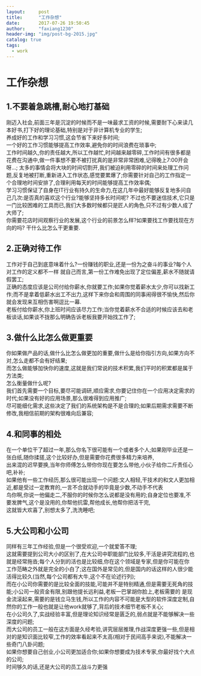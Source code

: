 ```yaml
---
layout:     post
title:      "工作杂想"
date:       2017-07-26 19:50:45
author:     "faxiang1230"
header-img: "img/post-bg-2015.jpg"
catalog: true
tags:
  - work
---
```

# 工作杂想
## 1.不要着急跳槽,耐心地打基础
刚迈入社会,前面三年是沉淀的时候而不是一味最求工资的时候,需要耐下心来读几本好书,打下好的理论基础,特别是对于非计算机专业的学生;  
养成好的工作和学习习惯,这会节省下来好多时间;  
一个好的工作习惯能够提高工作效率,避免你的时间浪费在琐事中;   
工作时间越久,你的责任越大,所以工作越忙,时间越来越零碎,工作时间有很多都是花费在沟通中,做一件事想不要不被打扰真的是非常非常困难,记得晚上7:00开会呀...;
太多的事情会将大块的时间切割开,我们被迫利用零碎的时间来处理工作问题,反复地被打断,重新进入工作状态,感觉要累爆了;你需要针对自己的工作指定一个合理地时间安排了,合理利用每天的时间能够提高工作效率偶;  
学习习惯保证了自身在IT行业有持久的生命力,在这几年中最好能够反复地多问自己几次:是否真的喜欢这个行业?能够坚持多长时间呢?
不过也不要迷信技术,它只是一门比较困难的工具而已,我们大多数时候都只是匠人的角色,只不过有少数人成了大师了;  
你需要花店时间观察行业的发展,这个行业的前景怎么样?如果要找工作要找现在方向的吗?
干什么比怎么干更重要.
## 2.正确对待工作
工作对于自己到底意味着什么?一份赚钱的职业,还是一份为之奋斗的事业?每个人对工作的定义都不一样
就自己而言,第一份工作难免出现了定位偏差,薪水不随就请假罢工;  
正确的态度应该是公司付给你薪水,你就要工作;如果你觉着薪水太少,你可以找新工作;而不是拿着低薪水出工不出力,这样下来你会和周围的同事闹得很不愉快,然后你就会发现来互相伤害啊逗比一幕.  
老板付给你薪水,你上班时间应该尽力工作;当你觉着薪水不合适的时候应该去和老板谈话,如果谈不拢那么明确告诉老板我要开始找工作了;
## 3.做什么比怎么做更重要
你如果做产品的话,做什么比怎么做更加的重要,做什么是给你指引方向,如果方向不对,怎么走都不会有好结果;  
而怎么做能够加快你的速度,这就是我们常说的技术积累,我们平时的积累都是属于方法类;  
怎么衡量做什么呢?  
我们首先需要一个目标,要尽可能调研,顺应需求,你要记住你在一个应用决定需求的时代;如果没有好的应用场景,那么很难得到应用推广;  
尽可能细化需求,这些决定了我们的系统架构是不是合理的;如果后期需求需要不断修改,我相信前期的架构很难向后兼容;  
## 4.和同事的相处
在一个单位干了超过一年,那么你名下很可能有一个或者多个人;如果刚毕业还是一张白纸,随你揉搓,这个比较好办,但是需要你花费很多精力来培养,  
出来混的迟早要换,当年你师傅怎么带你你现在要怎么带他,小伙子给你二斤责任心吧,补补;  
如果他有一些工作经历,那么很可能出现一个问题:文人相轻,干技术的和文人更加相近,都是受过一定教育的,一言不合就动手的毕竟是少数,不动手不代表  
鸟你啊,你说一他偏走二,不服你的时候你怎么说都是没有用的;自身定位也要准,不要发脾气,这个是没用的,你帮他抗雷,帮他成长,他帮你把活干完,  
这就皆大欢喜了,别想太多了,洗洗睡吧;  
## 5.大公司和小公司
同样有三年工作经验,但是一个很受欢迎,一个就爱答不理;  
这就需要提到公司大小的区别了,在大公司中职能部门比较多,干活是讲究流程的,也就是经常拖沓;每个人分到的活也是比较细,你在这个领域是专家,但是你可能在你
工作范畴之外就是完全的小白了;这在国外是常见的,但是国内的话这样的人很少能活得比较久(当然,每个公司都有大牛,这个不在论述行列);  
而在小公司你需要的是比较全面的技能,可能并不是特别精通,但是需要无死角的技能;小公司一般资金有限,别跟他提长远利益,老板一巴掌胡你脸上,老板需要的
是现金流滚起来,需要的是钱立马生钱,所以工作的内容不可能是大型的软件深度定制,自然你的工作一般也就是让他work就够了,背后的技术细节老板不关心;  
在小公司久了,实战经验丰富,但是理论知识经常是匮乏的,弱点就是不能够解决一些深度的问题;  
而大公司的员工一般在这方面是久经考验,讲究层层推理,作战深度更强一些,但是相对的是知识面比较窄,工作的效率看起来不太高(相对于民间高手来说),不能解决一些奇门八卦问题;  
如果你想要自己创业,小公司更加适合你;如果你想要成为技术专家,你最好找个大点的公司;  
时间够久的话,还是大公司的员工战斗力更强
